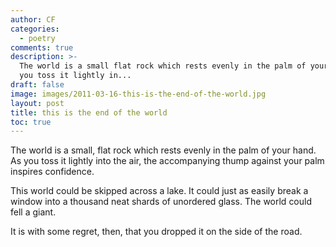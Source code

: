```yaml
---
author: CF
categories:
  - poetry
comments: true
description: >-
  The world is a small flat rock which rests evenly in the palm of your hand As
  you toss it lightly in...
draft: false
image: images/2011-03-16-this-is-the-end-of-the-world.jpg
layout: post
title: this is the end of the world
toc: true
---
```

    
The world is a small, flat rock which rests evenly in the palm of your hand. As you toss it lightly into the air, the accompanying thump against your palm inspires confidence.    
    
This world could be skipped across a lake. It could just as easily break a window into a thousand neat shards of unordered glass. The world could fell a giant.    
    
It is with some regret, then, that you dropped it on the side of the road.    
